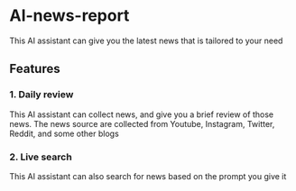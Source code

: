 # AI-news-report

This AI assistant can give you the latest news that is tailored to your need

## Features

### 1. Daily review

This AI assistant can collect news, and give you a brief review of those news. The news source are collected from Youtube, Instagram, Twitter, Reddit, and some other blogs

### 2. Live search

This AI assistant can also search for news based on the prompt you give it
